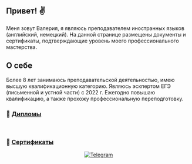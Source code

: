 ## Привет! ✌️

Меня зовут Валерия, я являюсь преподавателем иностранных языков (английский, немецкий).
На данной странице размещены документы и сертификаты, подтверждающие уровень моего профессионального мастерства. 

## О себе
Более 8 лет занимаюсь преподавательской деятельностью, имею высшую квалификационную категорию. Являюсь эскпертом ЕГЭ (письменной и устной части) с 2022 г.
Ежегодно повышаю квалификацию, а также прохожу профессиональную переподготовку.

### 📝 <a href="https://github.com/vanna-addicted/vanna-addicted-diploma">Дипломы</a>
<br>

### 📝  <a href="https://github.com/vanna-addicted/vanna-addicted-certificates">Сертификаты </a>


<div align="center">
  
[![Telegram](https://img.shields.io/badge/Telegram-blue?logo=telegram&logoColor=white)](https://t.me/vanna_adicted)

</div>
<!--
**vanna-addicted/vanna-addicted** is a ✨ _special_ ✨ repository because its `README.md` (this file) appears on your GitHub profile.

Here are some ideas to get you started:

- 🔭 I’m currently working on ...
- 🌱 I’m currently learning ...
- 👯 I’m looking to collaborate on ...
- 🤔 I’m looking for help with ...
- 💬 Ask me about ...
- 📫 How to reach me: ...
- 😄 Pronouns: ...
- ⚡ Fun fact: ...
-->
